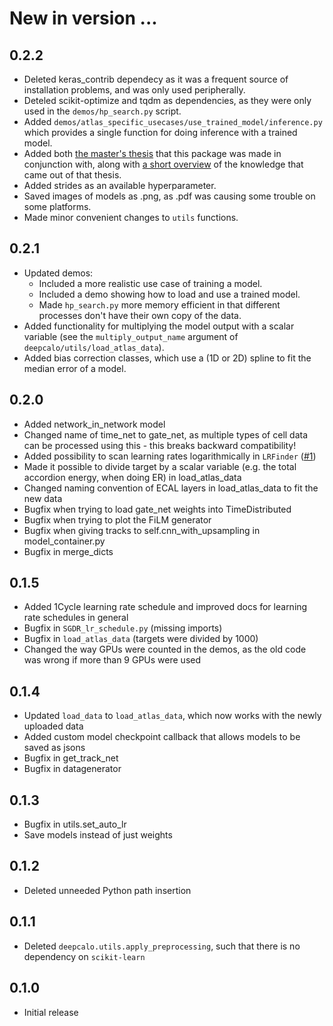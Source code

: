 # New in version ...

## 0.2.2
* Deleted keras_contrib dependecy as it was a frequent source of installation problems, and was only used peripherally.
* Deteled scikit-optimize and tqdm as dependencies, as they were only used in the `demos/hp_search.py` script.
* Added `demos/atlas_specific_usecases/use_trained_model/inference.py` which provides a single function for doing inference with a trained model.
* Added both [the master's thesis](#https://gitlab.com/ffaye/deepcalo/blob/master/demos/atlas_specific_usecases/train_recommended_models/thesis.pdf) that this package was made in conjunction with, along with [a short overview](#https://gitlab.com/ffaye/deepcalo/blob/master/demos/atlas_specific_usecases/train_recommended_models/recipe.pdf) of the knowledge that came out of that thesis. 
* Added strides as an available hyperparameter.
* Saved images of models as .png, as .pdf was causing some trouble on some platforms.
* Made minor convenient changes to `utils` functions.

## 0.2.1
* Updated demos:
  - Included a more realistic use case of training a model.
  - Included a demo showing how to load and use a trained model.
  - Made `hp_search.py` more memory efficient in that different processes don't have their own copy of the data.
* Added functionality for multiplying the model output with a scalar variable (see the `multiply_output_name` argument of `deepcalo/utils/load_atlas_data`).
* Added bias correction classes, which use a (1D or 2D) spline to fit the median error of a model.

## 0.2.0
* Added network_in_network model
* Changed name of time_net to gate_net, as multiple types of cell data can be processed using this - this breaks backward compatibility!
* Added possibility to scan learning rates logarithmically in `LRFinder` ([#1](https://gitlab.com/ffaye/deepcalo/issues/1))
* Made it possible to divide target by a scalar variable (e.g. the total accordion energy, when doing ER) in load_atlas_data
* Changed naming convention of ECAL layers in load_atlas_data to fit the new data
* Bugfix when trying to load gate_net weights into TimeDistributed
* Bugfix when trying to plot the FiLM generator
* Bugfix when giving tracks to self.cnn_with_upsampling in model_container.py
* Bugfix in merge_dicts

## 0.1.5
* Added 1Cycle learning rate schedule and improved docs for learning rate schedules in general
* Bugfix in `SGDR_lr_schedule.py` (missing imports)
* Bugfix in `load_atlas_data` (targets were divided by 1000)
* Changed the way GPUs were counted in the demos, as the old code was wrong if more than 9 GPUs were used

## 0.1.4
* Updated `load_data` to `load_atlas_data`, which now works with the newly uploaded data
* Added custom model checkpoint callback that allows models to be saved as jsons
* Bugfix in get_track_net
* Bugfix in datagenerator

## 0.1.3
* Bugfix in utils.set_auto_lr
* Save models instead of just weights

## 0.1.2
* Deleted unneeded Python path insertion

## 0.1.1
* Deleted `deepcalo.utils.apply_preprocessing`, such that there is no dependency on `scikit-learn`

## 0.1.0
* Initial release
